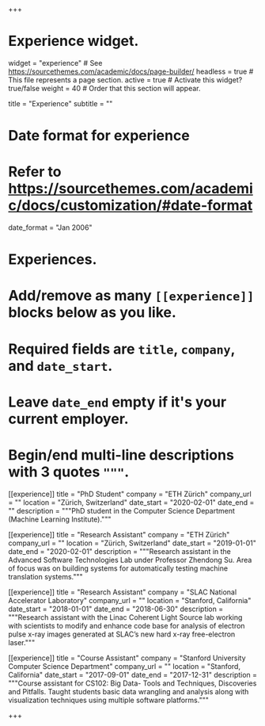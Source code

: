 +++
# Experience widget.
widget = "experience"  # See https://sourcethemes.com/academic/docs/page-builder/
headless = true  # This file represents a page section.
active = true  # Activate this widget? true/false
weight = 40  # Order that this section will appear.

title = "Experience"
subtitle = ""

# Date format for experience
#   Refer to https://sourcethemes.com/academic/docs/customization/#date-format
date_format = "Jan 2006"

# Experiences.
#   Add/remove as many `[[experience]]` blocks below as you like.
#   Required fields are `title`, `company`, and `date_start`.
#   Leave `date_end` empty if it's your current employer.
#   Begin/end multi-line descriptions with 3 quotes `"""`.

[[experience]]
  title = "PhD Student"
  company = "ETH Zürich"
  company_url = ""
  location = "Zürich, Switzerland"
  date_start = "2020-02-01"
  date_end = ""
  description = """PhD student in the Computer Science Department (Machine Learning Institute)."""

[[experience]]
  title = "Research Assistant"
  company = "ETH Zürich"
  company_url = ""
  location = "Zürich, Switzerland"
  date_start = "2019-01-01"
  date_end = "2020-02-01"
  description = """Research assistant in the Advanced Software Technologies Lab under Professor Zhendong Su. Area of focus was on building systems for automatically testing machine translation systems."""
  

[[experience]]
  title = "Research Assistant"
  company = "SLAC National Accelerator Laboratory"
  company_url = ""
  location = "Stanford, California"
  date_start = "2018-01-01"
  date_end = "2018-06-30"
  description = """Research assistant with the Linac Coherent Light Source lab working with scientists to modify and enhance code base for analysis of electron pulse x-ray images generated at
SLAC’s new hard x-ray free-electron laser."""

[[experience]]
  title = "Course Assistant"
  company = "Stanford University Computer Science Department"
  company_url = ""
  location = "Stanford, California"
  date_start = "2017-09-01"
  date_end = "2017-12-31"
  description = """Course assistant for CS102: Big Data- Tools and Techniques, Discoveries and Pitfalls. Taught students basic data wrangling and analysis along with visualization techniques using multiple software platforms."""

+++
